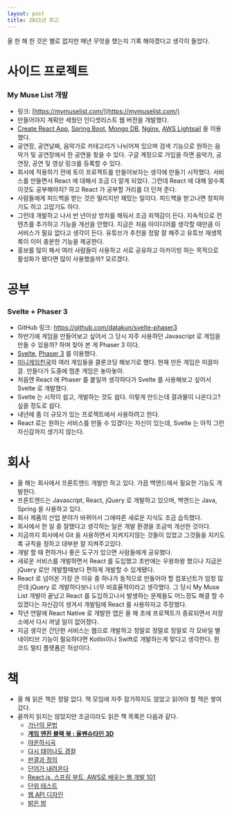 ```yaml
---
layout: post
title: 2021년 회고
---
```


올 한 해 한 것은 별로 없지만 매년 무엇을 했는지 기록 해야겠다고 생각이 들었다.

# 사이드 프로젝트

### My Muse List 개발

- 링크: [https://mymuselist.com/](https://mymuselist.com/)
- 만들어야지 계획만 세웠던 인디셋리스트 웹 버전을 개발했다.
- [Create React App](https://create-react-app.dev/), [Spring Boot](https://spring.io/projects/spring-boot), [Mongo DB](https://www.mongodb.com/), [Nginx](https://www.nginx.com/), [AWS Lightsail](https://aws.amazon.com/ko/lightsail/) 을 이용했다.
- 공연장, 공연날짜, 음악가로 카테고리가 나뉘어져 있으며 검색 기능으로 원하는 음악가 및 공연장에서 한 공연을 찾을 수 있다. 구글 계정으로 가입을 하면 음악가, 공연장, 공연 및 영상 링크를 등록할 수 있다.
- 회사에 적용하기 전에 토이 프로젝트를 만들어보자는 생각에 만들기 시작했다. 서비스를 만들면서 React 에 대해서 조금 더 알게 되었다. 그런데 React 에 대해 알수록 이것도 공부해야지? 하고 React 가 공부할 거리를 더 던져 준다.
- 사람들에게 피드백을 받는 것은 떨리지만 재밌는 일이다. 피드백을 받고나면 창피하기도 하고 고맙기도 하다.
- 그런데 개발하고 나서 반 년이상 방치를 해둬서 조금 죄책감이 든다. 지속적으로 컨텐츠를 추가하고 기능을 개선을 안했다. 지금은 처음 아이디어를 생각할 때만큼 이 서비스가 필요 없다고 생각이 든다. 유튜브가 추천을 정말 잘 해주고 유튜브 재생목록이 이미 충분한 기능을 제공한다.
- 홍보를 많이 해서 여러 사람들이 사용하고 서로 공유하고 아카이빙 하는 목적으로 활성화가 됐다면 많이 사용했을까? 모르겠다.

# 공부

### Svelte + Phaser 3

- GitHub 링크: https://github.com/datakun/svelte-phaser3
- 하반기에 게임을 만들어보고 싶어서 그 당시 자주 사용하던 Javascript 로 게임을 만들 수 있을까? 하며 찾아 본 게 Phaser 3 이다.
- [Svelte](https://svelte.dev/), [Phaser 3](https://phaser.io/phaser3) 를 이용했다.
- [미니게임천국](https://ko.wikipedia.org/wiki/%EB%AF%B8%EB%8B%88%EA%B2%8C%EC%9E%84%EC%B2%9C%EA%B5%AD)의 여러 게임들을 클론코딩 해보기로 했다. 현재 만든 게임은 미끌미끌. 만들다가 도중에 멈춘 게임은 놓아놓아.
- 처음엔 React 에 Phaser 를 붙일까 생각하다가 Svelte 를 사용해보고 싶어서 Svelte 로 개발했다.
- Svelte 는 시작이 쉽고, 개발하는 것도 쉽다. 이렇게 만드는데 결과물이 나온다고? 싶을 정도로 쉽다.
- 내년에 좀 더 규모가 있는 프로젝트에서 사용하려고 한다.
- React 로는 원하는 서비스를 만들 수 있겠다는 자신이 있는데, Svelte 는 아직 그런 자신감까지 생기지 않는다.

# 회사

- 올 해는 회사에서 프론트엔드 개발만 하고 있다. 가끔 백엔드에서 필요한 기능도 개발한다.
- 프론트엔드는 Javascript, React, jQuery 로 개발하고 있으며, 백엔드는 Java, Spring 을 사용하고 있다.
- 회사 제품의 산업 분야가 바뀌어서 그에따른 새로운 지식도 조금 습득했다.
- 회사에서 한 일 중 잘했다고 생각하는 일은 개발 환경을 조금씩 개선한 것이다.
- 지금까지 회사에서 Git 을 사용하면서 지켜지지않는 것들이 있었고 그것들을 지키도록 규칙을 정하고 대부분 잘 지켜주고있다.
- 개발 할 때 편하거나 좋은 도구가 있으면 사람들에게 공유했다.
- 새로운 서비스를 개발하면서 React 를 도입했고 초반에는 우왕좌왕 했으나 지금은 jQuery 로만 개발할때보다 편하게 개발할 수 있게됐다.
- React 로 넘어온 가장 큰 이유 중 하나가 동적으로 만들어야 할 컴포넌트가 엄청 많은데 jQuery 로 개발하다보니 너무 비효율적이라고 생각했다. 그 당시 My Muse List 개발이 끝났고 React 를 도입하고나서 발생하는 문제들도 어느정도 해결 할 수 있겠다는 자신감이 생겨서 개발팀에 React 를 사용하자고 주장했다.
- 작년 연말에 React Native 로 개발한 앱은 올 해 초에 프로젝트가 종료되면서 저장소에서 다시 꺼낼 일이 없어졌다.
- 지금 생각은 간단한 서비스는 웹으로 개발하고 정말로 정말로 정말로 각 모바일 별 네이티브 기능이 필요하다면 Kotlin이나 Swift로 개발하는게 맞다고 생각한다. 원 코드 멀티 플랫폼은 허상이다.

# 책

- 올 해 읽은 책은 정말 없다. 책 모임에 자주 참가하지도 않았고 읽어야 할 책은 쌓여갔다.
- 끝까지 읽지는 않았지만 조금이라도 읽은 책 목록은 다음과 같다.
    - [가난의 문법](https://www.aladin.co.kr/shop/wproduct.aspx?ItemId=257122046)
    - **[게임 엔진 블랙 북 : 울펜슈타인 3D](https://www.aladin.co.kr/shop/wproduct.aspx?ItemId=254236998)**
    - [야운하시곡](https://www.aladin.co.kr/shop/wproduct.aspx?ItemId=267266396)
    - [다시 태어나도 경찰](https://www.aladin.co.kr/shop/wproduct.aspx?ItemId=244144221)
    - [판결과 정의](https://www.aladin.co.kr/shop/wproduct.aspx?ItemId=198322471)
    - [단어가 내려온다](https://www.aladin.co.kr/shop/wproduct.aspx?ItemId=273342228)
    - [React.js, 스프링 부트, AWS로 배우는 웹 개발 101](https://www.aladin.co.kr/shop/wproduct.aspx?ItemId=279824138)
    - [단위 테스트](https://www.aladin.co.kr/shop/wproduct.aspx?ItemId=280870631)
    - [웹 API 디자인](https://www.aladin.co.kr/shop/wproduct.aspx?ItemId=254607285)
    - [밝은 밤](https://www.aladin.co.kr/shop/wproduct.aspx?ItemId=284698902)
